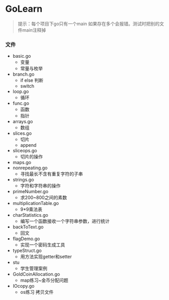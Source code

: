 # GoLearn

> 提示：每个项目下go只有一个main   如果存在多个会报错。测试时把别的文件main注释掉

### 文件

- basic.go
    - 变量
    - 常量与枚举
- branch.go
    - if else 判断
    - switch
- loop.go
    - 循环
- func.go
    - 函数
    - 指针
- arrays.go
    - 数组
- slices.go
    - 切片
    - append
- sliceops.go
    - 切片的操作
- maps.go
- nonrepeating.go
    - 寻找最长不含有重复字符的子串  
- strings.go
    - 字符和字符串的操作
- primeNumber.go
    - 求200~800之间的素数
- multiplicationTable.go
    - 9*9乘法表
- charStatistics.go
    - 编写一个函数接收一个字符串参数，进行统计
- backToText.go
    - 回文
- flagDemo.go
    - 实现一个密码生成工具
- typeStruct.go
    - 用方法实现getter和setter
- stu
    - 学生管理案例
- GoldCoinAllocation.go 
    - map练习~金币分配问题
- IOcopy.go 
    - os练习 拷贝文件
